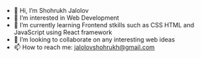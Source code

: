 - 👋 Hi, I’m Shohrukh Jalolov
- 👀 I’m interested in Web Development
- 🌱 I’m currently learning Frontend stkills such as CSS HTML and JavaScript using React framework
- 💞️ I’m looking to collaborate on any interesting web ideas
- 📫 How to reach me: jalolovshohrukh@gmail.com 

<!---
sjalolov/sjalolov is a ✨ special ✨ repository because its `README.md` (this file) appears on your GitHub profile.
You can click the Preview link to take a look at your changes.
--->
